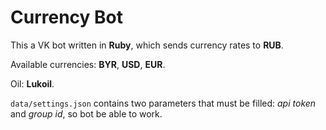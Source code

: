 # Currency Bot

This a VK bot written in **Ruby**, which sends currency rates to **RUB**.

Available currencies: **BYR**, **USD**, **EUR**.

Oil: **Lukoil**.

`data/settings.json` contains two parameters that must be filled: *api token* and *group id*, so bot be able to work.

